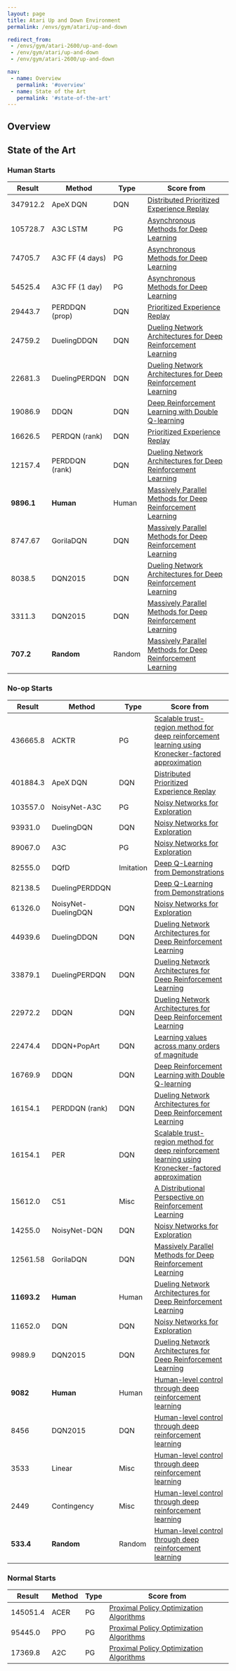 ```yaml
---
layout: page
title: Atari Up and Down Environment
permalink: /envs/gym/atari/up-and-down

redirect_from:
 - /envs/gym/atari-2600/up-and-down
 - /env/gym/atari/up-and-down
 - /env/gym/atari-2600/up-and-down

nav:
 - name: Overview
   permalink: '#overview'
 - name: State of the Art
   permalink: '#state-of-the-art'
---
```



## Overview

## State of the Art

### Human Starts

| Result | Method | Type | Score from |
|--------|--------|------|------------|
| 347912.2 | ApeX DQN | DQN | [Distributed Prioritized Experience Replay](https://arxiv.org/abs/1803.00933) |
| 105728.7 | A3C LSTM | PG | [Asynchronous Methods for Deep Learning](https://arxiv.org/abs/1602.01783) |
| 74705.7 | A3C FF (4 days) | PG | [Asynchronous Methods for Deep Learning](https://arxiv.org/abs/1602.01783) |
| 54525.4 | A3C FF (1 day) | PG | [Asynchronous Methods for Deep Learning](https://arxiv.org/abs/1602.01783) |
| 29443.7 | PERDDQN (prop) | DQN | [Prioritized Experience Replay](https://arxiv.org/abs/1511.05952) |
| 24759.2 | DuelingDDQN | DQN | [Dueling Network Architectures for Deep Reinforcement Learning](https://arxiv.org/abs/1511.06581) |
| 22681.3 | DuelingPERDQN | DQN | [Dueling Network Architectures for Deep Reinforcement Learning](https://arxiv.org/abs/1511.06581) |
| 19086.9 | DDQN | DQN | [Deep Reinforcement Learning with Double Q-learning](https://arxiv.org/abs/1509.06461) |
| 16626.5 | PERDQN (rank) | DQN | [Prioritized Experience Replay](https://arxiv.org/abs/1511.05952) |
| 12157.4 | PERDDQN (rank) | DQN | [Dueling Network Architectures for Deep Reinforcement Learning](https://arxiv.org/abs/1511.06581) |
| **9896.1** | **Human** | Human | [Massively Parallel Methods for Deep Reinforcement Learning](https://arxiv.org/abs/1507.04296) |
| 8747.67 | GorilaDQN | DQN | [Massively Parallel Methods for Deep Reinforcement Learning](https://arxiv.org/abs/1507.04296) |
| 8038.5 | DQN2015 | DQN | [Dueling Network Architectures for Deep Reinforcement Learning](https://arxiv.org/abs/1511.06581) |
| 3311.3 | DQN2015 | DQN | [Massively Parallel Methods for Deep Reinforcement Learning](https://arxiv.org/abs/1507.04296) |
| **707.2** | **Random** | Random | [Massively Parallel Methods for Deep Reinforcement Learning](https://arxiv.org/abs/1507.04296) |

### No-op Starts

| Result | Method | Type | Score from |
|--------|--------|------|------------|
| 436665.8 | ACKTR | PG | [Scalable trust-region method for deep reinforcement learning using Kronecker-factored approximation](https://arxiv.org/abs/1708.05144) |
| 401884.3 | ApeX DQN | DQN | [Distributed Prioritized Experience Replay](https://arxiv.org/abs/1803.00933) |
| 103557.0 | NoisyNet-A3C | PG | [Noisy Networks for Exploration](https://arxiv.org/abs/1706.10295) |
| 93931.0 | DuelingDQN | DQN | [Noisy Networks for Exploration](https://arxiv.org/abs/1706.10295) |
| 89067.0 | A3C | PG | [Noisy Networks for Exploration](https://arxiv.org/abs/1706.10295) |
| 82555.0 | DQfD | Imitation | [Deep Q-Learning from Demonstrations](https://arxiv.org/abs/1704.03732) |
| 82138.5 | DuelingPERDDQN |  | [Deep Q-Learning from Demonstrations](https://arxiv.org/abs/1704.03732) |
| 61326.0 | NoisyNet-DuelingDQN | DQN | [Noisy Networks for Exploration](https://arxiv.org/abs/1706.10295) |
| 44939.6 | DuelingDDQN | DQN | [Dueling Network Architectures for Deep Reinforcement Learning](https://arxiv.org/abs/1511.06581) |
| 33879.1 | DuelingPERDQN | DQN | [Dueling Network Architectures for Deep Reinforcement Learning](https://arxiv.org/abs/1511.06581) |
| 22972.2 | DDQN | DQN | [Dueling Network Architectures for Deep Reinforcement Learning](https://arxiv.org/abs/1511.06581) |
| 22474.4 | DDQN+PopArt | DQN | [Learning values across many orders of magnitude](https://arxiv.org/abs/1602.07714) |
| 16769.9 | DDQN | DQN | [Deep Reinforcement Learning with Double Q-learning](https://arxiv.org/abs/1509.06461) |
| 16154.1 | PERDDQN (rank) | DQN | [Dueling Network Architectures for Deep Reinforcement Learning](https://arxiv.org/abs/1511.06581) |
| 16154.1 | PER | DQN | [Scalable trust-region method for deep reinforcement learning using Kronecker-factored approximation](https://arxiv.org/abs/1708.05144) |
| 15612.0 | C51 | Misc | [A Distributional Perspective on Reinforcement Learning](https://arxiv.org/abs/1707.06887) |
| 14255.0 | NoisyNet-DQN | DQN | [Noisy Networks for Exploration](https://arxiv.org/abs/1706.10295) |
| 12561.58 | GorilaDQN | DQN | [Massively Parallel Methods for Deep Reinforcement Learning](https://arxiv.org/abs/1507.04296) |
| **11693.2** | **Human** | Human | [Dueling Network Architectures for Deep Reinforcement Learning](https://arxiv.org/abs/1511.06581) |
| 11652.0 | DQN | DQN | [Noisy Networks for Exploration](https://arxiv.org/abs/1706.10295) |
| 9989.9 | DQN2015 | DQN | [Dueling Network Architectures for Deep Reinforcement Learning](https://arxiv.org/abs/1511.06581) |
| **9082** | **Human** | Human | [Human-level control through deep reinforcement learning](https://storage.googleapis.com/deepmind-media/dqn/DQNNaturePaper.pdf) |
| 8456 | DQN2015 | DQN | [Human-level control through deep reinforcement learning](https://storage.googleapis.com/deepmind-media/dqn/DQNNaturePaper.pdf) |
| 3533 | Linear | Misc | [Human-level control through deep reinforcement learning](https://storage.googleapis.com/deepmind-media/dqn/DQNNaturePaper.pdf) |
| 2449 | Contingency | Misc | [Human-level control through deep reinforcement learning](https://storage.googleapis.com/deepmind-media/dqn/DQNNaturePaper.pdf) |
| **533.4** | **Random** | Random | [Human-level control through deep reinforcement learning](https://storage.googleapis.com/deepmind-media/dqn/DQNNaturePaper.pdf) |

### Normal Starts

| Result | Method | Type | Score from |
|--------|--------|------|------------|
| 145051.4 | ACER | PG | [Proximal Policy Optimization Algorithms](https://arxiv.org/abs/1707.06347) |
| 95445.0 | PPO | PG | [Proximal Policy Optimization Algorithms](https://arxiv.org/abs/1707.06347) |
| 17369.8 | A2C | PG | [Proximal Policy Optimization Algorithms](https://arxiv.org/abs/1707.06347) |

